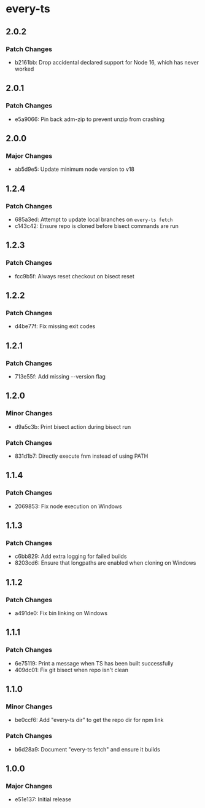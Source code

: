 # every-ts

## 2.0.2

### Patch Changes

- b2161bb: Drop accidental declared support for Node 16, which has never worked

## 2.0.1

### Patch Changes

- e5a9066: Pin back adm-zip to prevent unzip from crashing

## 2.0.0

### Major Changes

- ab5d9e5: Update minimum node version to v18

## 1.2.4

### Patch Changes

- 685a3ed: Attempt to update local branches on `every-ts fetch`
- c143c42: Ensure repo is cloned before bisect commands are run

## 1.2.3

### Patch Changes

- fcc9b5f: Always reset checkout on bisect reset

## 1.2.2

### Patch Changes

- d4be77f: Fix missing exit codes

## 1.2.1

### Patch Changes

- 713e55f: Add missing --version flag

## 1.2.0

### Minor Changes

- d9a5c3b: Print bisect action during bisect run

### Patch Changes

- 831d1b7: Directly execute fnm instead of using PATH

## 1.1.4

### Patch Changes

- 2069853: Fix node execution on Windows

## 1.1.3

### Patch Changes

- c6bb829: Add extra logging for failed builds
- 8203cd6: Ensure that longpaths are enabled when cloning on Windows

## 1.1.2

### Patch Changes

- a491de0: Fix bin linking on Windows

## 1.1.1

### Patch Changes

- 6e75119: Print a message when TS has been built successfully
- 409dc01: Fix git bisect when repo isn't clean

## 1.1.0

### Minor Changes

- be0ccf6: Add "every-ts dir" to get the repo dir for npm link

### Patch Changes

- b6d28a9: Document "every-ts fetch" and ensure it builds

## 1.0.0

### Major Changes

- e51e137: Initial release
